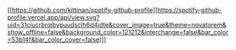 [[https://github.com/kittinan/spotify-github-profile][https://spotify-github-profile.vercel.app/api/view.svg?uid=31ciucrbrqjbypuudsclh6d4idte&cover_image=true&theme=novatorem&show_offline=false&background_color=121212&interchange=false&bar_color=53b14f&bar_color_cover=false)]]

<!--
**s-wongtanatip/s-wongtanatip** is a ✨ _special_ ✨ repository because its `README.md` (this file) appears on your GitHub profile.

Here are some ideas to get you started:

- 🔭 I’m currently working on ...
- 🌱 I’m currently learning ...
- 👯 I’m looking to collaborate on ...
- 🤔 I’m looking for help with ...
- 💬 Ask me about ...
- 📫 How to reach me: ...
- 😄 Pronouns: ...
- ⚡ Fun fact: ...
-->
